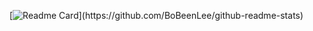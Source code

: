 [![Readme Card](https://github-readme-stats.vercel.app/api/pin/?username=BoBeenLee&repo=github-readme-stats&count_private=true.)](https://github.com/BoBeenLee/github-readme-stats)
